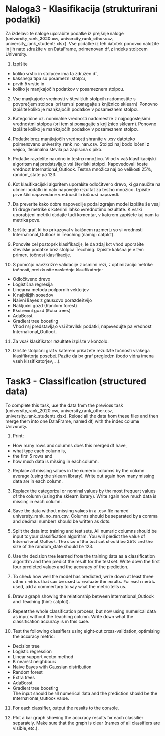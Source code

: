 # Naloga3 - Klasifikacija (strukturirani podatki)
Za izdelavo te naloge uporabite podatke iz prejšnje naloge (university_rank_2020.csv, university_rank_other.csv, university_rank_students.xlsx). Vse podatke iz teh datotek ponovno naložite in jih nato združite v en DataFrame, poimenovan df, z indeks stolpcem University.

1. Izpišite:
- koliko vrstic in stolpcev ima ta združen df,
- kakšnega tipa so posamezni stolpci,
- prvih 5 vrstic in
- koliko je manjkajočih podatkov v posameznem stolpcu.
2. Vse manjkajoče vrednosti v številskih stolpcih nadomestite s povprečjem stolpca (pri tem si pomagajte s knjižnico sklearn). Ponovno izpišite koliko je manjkajočih podatkov v posameznem stolpcu.

3. Kategorične oz. nominalne vrednosti nadomestite z najpogostejšimi vrednostmi stolpca (pri tem si pomagajte s knjižnico sklearn). Ponovno izpišite koliko je manjkajočih podatkov v posameznem stolpcu.

4. Podatke brez manjkajočih vrednosti shranite v .csv datoteko poimenovano university_rank_no_nan.csv. Stolpci naj bodo ločeni z vejico, decimalna števila pa zapisana s piko.

5. Podatke razdelite na učno in testno množico. Vhod v vaš klasifikacijski algoritem naj predstavljajo vsi številski stolpci. Napovedovali boste vrednost International_Outlook. Testna množica naj bo velikosti 25%, random_state pa 123.

6. Kot klasifikacijski algoritem uporabite odločitveno drevo, ki ga naučite na učnimi podatki in nato napovejte rezultat za testno množico. Izpišite prve štiri napovedane vrednosti in točnost napovedi. 

7. Da preverite kako dobre napovedi je podal zgrajen model izpišite še vsaj tri druge metrike s katerimi lahko ovrednotimo rezultate. K vsaki uporabljeni metriki dodajte tudi komentar, v katerem zapišete kaj nam ta metrika pove.

8. Izrišite graf, ki bo prikazoval v kakšnem razmerju so si vrednosti International_Outlook in Teaching (namig: catplot).

9. Ponovite cel postopek klasifikacije, le da zdaj kot vhod uporabite številske podatke brez stolpca Teaching. Izpišite kakšna je v tem primeru točnost klasifikacije.

10. S pomočjo navzkrižne validacije z osmimi rezi, z optimizacijo metrike točnosti, preizkusite naslednje klasifikatorje:

- Odločitveno drevo
- Logistična regresija
- Linearna metoda podpornih vektorjev
- K najbližjih sosedov
- Naivni Bayes z gaussovo porazdelitvijo
- Naključni gozd (Random forest)
- Ekstremni gozd (Extra trees)
- AdaBoost
- Gradient tree boosting  
Vhod naj predstavljajo vsi številski podatki, napovedujte pa vrednost International_Outlook.

11. Za vsak klasifikator rezultate izpišite v konzolo.

12. Izrišite stolpični graf v katerem prikažete rezultate točnosti vsakega klasifikatorja posebej. Pazite da bo graf pregleden (bodo vidna imena vseh klasifikatorjev, ...).

# Task3 - Classification (structured data)
To complete this task, use the data from the previous task (university_rank_2020.csv, university_rank_other.csv, university_rank_students.xlsx). Reload all the data from these files and then merge them into one DataFrame, named df, with the index column University.
1. Print:
- How many rows and columns does this merged df have,
- what type each column is,
- the first 5 rows and
- how much data is missing in each column.
2. Replace all missing values in the numeric columns by the column average (using the sklearn library). Write out again how many missing data are in each column.

3. Replace the categorical or nominal values by the most frequent values of the column (using the sklearn library). Write again how much data is missing in each column.

4. Save the data without missing values in a .csv file named university_rank_no_nan.csv. Columns should be separated by a comma and decimal numbers should be written as dots.

5. Split the data into training and test sets. All numeric columns should be input to your classification algorithm. You will predict the value of International_Outlook. The size of the test set should be 25% and the size of the random_state should be 123.

6. Use the decision tree learned from the training data as a classification algorithm and then predict the result for the test set. Write down the first four predicted values and the accuracy of the prediction.
7. To check how well the model has predicted, write down at least three other metrics that can be used to evaluate the results. For each metric used, add a commentary to say what the metric tells us.

8. Draw a graph showing the relationship between International_Outlook and Teaching (hint: catplot).

9. Repeat the whole classification process, but now using numerical data as input without the Teaching column. Write down what the classification accuracy is in this case.

10. Test the following classifiers using eight-cut cross-validation, optimising the accuracy metric:

- Decision tree
- Logistic regression
- Linear support vector method
- K nearest neighbours
- Naive Bayes with Gaussian distribution
- Random forest
- Extra trees
- AdaBoost
- Gradient tree boosting  
The input should be all numerical data and the prediction should be the International_Outlook value.

11. For each classifier, output the results to the console.

12. Plot a bar graph showing the accuracy results for each classifier separately. Make sure that the graph is clear (names of all classifiers are visible, etc.).
